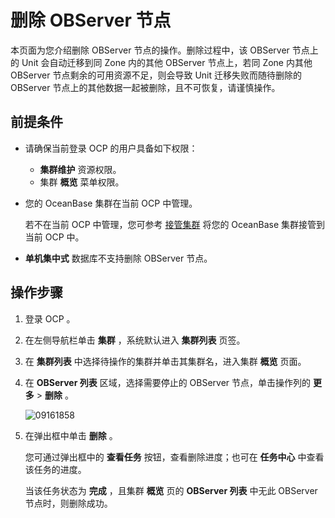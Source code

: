 # 删除 OBServer 节点

本页面为您介绍删除 OBServer 节点的操作。删除过程中，该 OBServer 节点上的 Unit 会自动迁移到同 Zone 内的其他 OBServer 节点上，若同 Zone 内其他 OBServer 节点剩余的可用资源不足，则会导致 Unit 迁移失败而随待删除的 OBServer 节点上的其他数据一起被删除，且不可恢复，请谨慎操作。

## 前提条件

* 请确保当前登录 OCP 的用户具备如下权限：

  * **集群维护** 资源权限。
  * 集群 **概览** 菜单权限。

* 您的 OceanBase 集群在当前 OCP 中管理。

  若不在当前 OCP 中管理，您可参考 [接管集群](../300.manage-a-cluster/400.take-over-a-cluster.md) 将您的 OceanBase 集群接管到当前 OCP 中。

* **单机集中式** 数据库不支持删除 OBServer 节点。
  
## 操作步骤

1. 登录 OCP 。

2. 在左侧导航栏单击 **集群** ，系统默认进入 **集群列表** 页签。

3. 在 **集群列表** 中选择待操作的集群并单击其集群名，进入集群 **概览** 页面。

4. 在 **OBServer 列表** 区域，选择需要停止的 OBServer 节点，单击操作列的 **更多** > **删除** 。

   ![09161858](https://obbusiness-private.oss-cn-shanghai.aliyuncs.com/doc/img/ocp/401/%E5%88%A0%E9%99%A4observer.png)

5. 在弹出框中单击 **删除** 。

   您可通过弹出框中的 **查看任务** 按钮，查看删除进度；也可在 **任务中心** 中查看该任务的进度。

   当该任务状态为 **完成** ，且集群 **概览** 页的 **OBServer 列表** 中无此 OBServer 节点时，则删除成功。
